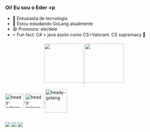 ### Oi! Eu sou o Eder =p

- 🔭 Entusiasta de tecnologia
- 🌱 Estou estudando GoLang atualmente
- 😄 Pronouns: ele/dele
- ⚡ Fun fact: C# > java assim como CS>Valorant. CS supremacy 🤝
<div align="center">
  <a href="https://github.com/headyschwi">
  <img height="125em" src="https://github-readme-stats.vercel.app/api?username=headyschwi&show_icons=true&theme=dark&include_all_commits=true&count_private=true"/>
  <img height="125em" src="https://github-readme-stats.vercel.app/api/top-langs/?username=headyschwi&layout=compact&langs_count=7&theme=dark"/>
</div>
  
<div style="display: inline_block"><br>
  <img align="center" alt="heady-csharp" height="45" width="60" src="https://cdn.jsdelivr.net/gh/devicons/devicon/icons/csharp/csharp-original.svg">
  <img align="center" alt="heady-golang" height="45" width="60" src="https://cdn.jsdelivr.net/gh/devicons/devicon/icons/dot-net/dot-net-plain-wordmark.svg">
  <img align="center" alt="heady-golang" height="75" width="70" src="https://cdn.jsdelivr.net/gh/devicons/devicon/icons/go/go-original-wordmark.svg">
</div>
  
  ##
  
<div> 
  <a href="https://instagram.com/eder.moreira3" target="_blank"><img src="https://img.shields.io/badge/-Instagram-%23E4405F?style=for-the-badge&logo=instagram&logoColor=white" target="_blank"></a>
  <a href = "mailto:headyschwi@gmail.com"><img src="https://img.shields.io/badge/-Gmail-%23333?style=for-the-badge&logo=gmail&logoColor=white" target="_blank"></a>
  <a href="https://www.linkedin.com/in/headyschwi" target="_blank"><img src="https://img.shields.io/badge/-LinkedIn-%230077B5?style=for-the-badge&logo=linkedin&logoColor=white" target="_blank"></a> 
</div>
